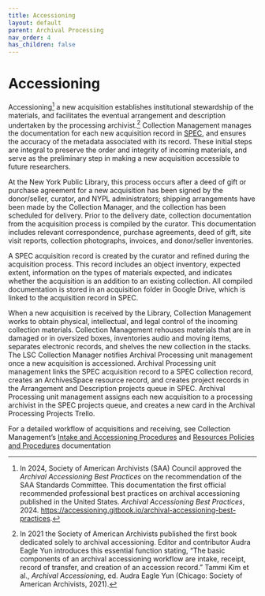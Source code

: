 ```yaml
---
title: Accessioning
layout: default
parent: Archival Processing
nav_order: 4
has_children: false
---
```

# Accessioning
Accessioning[^1] a new acquisition establishes institutional stewardship of the materials, and facilitates the eventual arrangement and description undertaken by the processing archivist.[^2] Collection Management manages the documentation for each new acquisition record in [SPEC](https://nypl.github.io/pres-docs/spec/spec.html), and ensures the accuracy of the metadata associated with its record. These initial steps are integral to preserve the order and integrity of incoming materials, and serve as the preliminary step in making a new acquisition accessible to future researchers.

At the New York Public Library, this process occurs after a deed of gift or purchase agreement for a new acquisition has been signed by the donor/seller, curator, and NYPL administrators; shipping arrangements have been made by the Collection Manager, and the collection has been scheduled for delivery. Prior to the delivery date, collection documentation from the acquisition process is compiled by the curator. This documentation includes relevant correspondence, purchase agreements, deed of gift, site visit reports, collection photographs, invoices, and donor/seller inventories.

A SPEC acquisition record is created by the curator and refined during the acquisition process. This record includes an object inventory, expected extent, information on the types of materials expected, and indicates whether the acquisition is an addition to an existing collection. All compiled documentation is stored in an acquisition folder in Google Drive, which is linked to the acquisition record in SPEC.

When a new acquisition is received by the Library, Collection Management works to obtain physical, intellectual, and legal control of the incoming collection materials. Collection Management rehouses materials that are in damaged or in oversized boxes, inventories audio and moving items, separates electronic records, and shelves the new collection in the stacks. The LSC Collection Manager notifies Archival Processing unit management once a new acquisition is accessioned. Archival Processing unit management links the SPEC acquisition record to a SPEC collection record, creates an ArchivesSpace resource record, and creates project records in the Arrangement and Description projects queue in SPEC. Archival Processing unit management assigns each new acquisition to a processing archivist in the SPEC projects queue, and creates a new card in the Archival Processing Projects Trello.

For a detailed workflow of acquisitions and receiving, see Collection Management’s [Intake and Accessioning Procedures]() and [Resources Policies and Procedures]() documentation

[^1]: In 2024, Society of American Archivists (SAA) Council approved the _Archival Accessioning Best Practices_ on the recommendation of the SAA Standards Committee. This documentation the first official recommended professional best practices on archival accessioning published in the United States. _Archival Accessioning Best Practices_, 2024. <https://accessioning.gitbook.io/archival-accessioning-best-practices>.

[^2]: In 2021 the Society of American Archivists published the first book dedicated solely to archival accessioning. Editor and contributor Audra Eagle Yun introduces this essential function stating, “The basic components of an archival accessioning workflow are intake, receipt, record of transfer, and creation of an accession record.” Tammi Kim et al., _Archival Accessioning_, ed. Audra Eagle Yun (Chicago: Society of American Archivists, 2021).